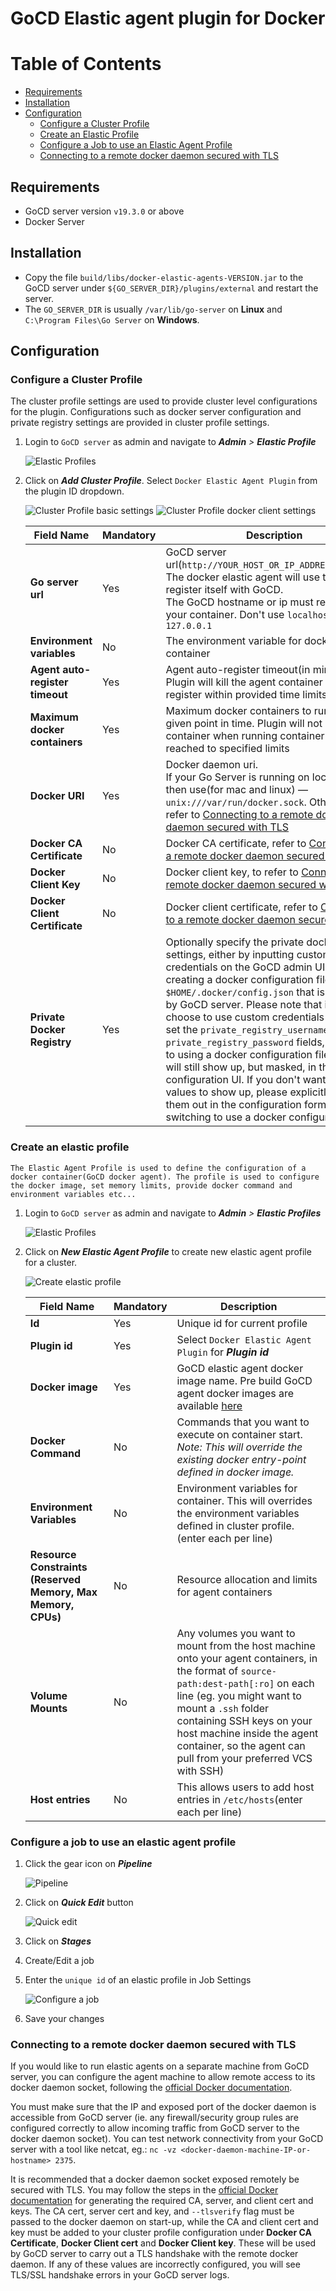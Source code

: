 # GoCD Elastic agent plugin for Docker

Table of Contents
=================

  * [Requirements](#requirements)
  * [Installation](#installation)
  * [Configuration](#configuration)
    - [Configure a Cluster Profile](#configure-a-cluster-profile)
    - [Create an Elastic Profile](#create-an-elastic-profile)
    - [Configure a Job to use an Elastic Agent Profile](#configure-a-job-to-use-an-elastic-agent-profile)
    - [Connecting to a remote docker daemon secured with TLS](#connecting-to-a-remote-docker-daemon-secured-with-tls)

## Requirements

* GoCD server version `v19.3.0` or above
* Docker Server

## Installation

* Copy the file `build/libs/docker-elastic-agents-VERSION.jar` to the GoCD server under `${GO_SERVER_DIR}/plugins/external`
and restart the server.
* The `GO_SERVER_DIR` is usually `/var/lib/go-server` on **Linux** and `C:\Program Files\Go Server` on **Windows**.

## Configuration

### Configure a Cluster Profile

The cluster profile settings are used to provide cluster level configurations for the plugin. Configurations such as docker server configuration and private registry settings are provided in cluster profile settings.

1. Login to `GoCD server` as admin and navigate to **_Admin_** _>_ **_Elastic Profile_**

    ![Elastic Profiles][1]

2. Click on **_Add Cluster Profile_**. Select `Docker Elastic Agent Plugin` from the plugin ID dropdown. 

    ![Cluster Profile basic settings][2]
    ![Cluster Profile docker client settings][8]

    | Field Name                      | Mandatory | Description                                                                                                                                                                                     |
    |---------------------------------|-----------|-------------------------------------------------------------------------------------------------------------------------------------------------------------------------------------------------|
    | **Go server url**               | Yes       | GoCD server url(`http://YOUR_HOST_OR_IP_ADDRESS:8153/go`). The docker elastic agent will use this URL to register itself with GoCD. <br/>The GoCD hostname or ip must resolve in your container. Don't use `localhost` or `127.0.0.1` |
    | **Environment variables**       | No        | The environment variable for docker container |
    | **Agent auto-register timeout** | Yes       | Agent auto-register timeout(in minutes). Plugin will kill the agent container if it fails to register within provided time limits |
    | **Maximum docker containers**   | Yes       | Maximum docker containers to run at any given point in time. Plugin will not create more container when running container count reached to specified limits |
    | **Docker URI**                  | Yes       | Docker daemon uri. <br/>If your Go Server is running on local machine then use(for mac and linux) — `unix:///var/run/docker.sock`. Otherwise, refer to [Connecting to a remote docker daemon secured with TLS](#connecting-to-a-remote-docker-daemon-secured-with-tls) |
    | **Docker CA Certificate**       | No        | Docker CA certificate, refer to [Connecting to a remote docker daemon secured with TLS](#connecting-to-a-remote-docker-daemon-secured-with-tls)|
    | **Docker Client Key**           | No        | Docker client key, to refer to [Connecting to a remote docker daemon secured with TLS](#connecting-to-a-remote-docker-daemon-secured-with-tls) |
    | **Docker Client Certificate**   | No        | Docker client certificate, refer to [Connecting to a remote docker daemon secured with TLS](#connecting-to-a-remote-docker-daemon-secured-with-tls) |
    | **Private Docker Registry**     | Yes       | Optionally specify the private docker registry settings, either by inputting custom credentials on the GoCD admin UI, or by creating a docker configuration file in `$HOME/.docker/config.json` that is accessible by GoCD server. Please note that if you choose to use custom credentials and initially set the `private_registry_username` and `private_registry_password` fields, then switch to using a docker configuration file later, they will still show up, but masked, in the cluster configuration UI. If you don't want those values to show up, please explicitly clear them out in the configuration form before switching to use a docker configuration file|

### Create an elastic profile

    The Elastic Agent Profile is used to define the configuration of a docker container(GoCD docker agent). The profile is used to configure the docker image, set memory limits, provide docker command and environment variables etc...

1. Login to `GoCD server` as admin and navigate to **_Admin_** _>_ **_Elastic Profiles_**

    ![Elastic Profiles][3]

2. Click on **_New Elastic Agent Profile_** to create new elastic agent profile for a cluster.

    ![Create elastic profile][4]

    | Field Name                | Mandatory | Description                                                                                                                                                                                     |
    |---------------------------|-----------|-------------------------------------------------------------------------------------------------------------------------------------------------------------------------------------------------|
    | **Id**                    | Yes       | Unique id for current profile                                                                                                                                                                   |
    | **Plugin id**             | Yes       | Select `Docker Elastic Agent Plugin` for **_Plugin id_**                                                                                                                                   |
    | **Docker image**          | Yes       | GoCD elastic agent docker image name. Pre build GoCD agent docker images are available [here](https://www.gocd.org/download/#docker)                                                            |
    | **Docker Command**        | No        | Commands that you want to execute on container start. <br/>*_Note: This will override the existing docker entry-point defined in docker image._*                                                     |
    | **Environment Variables** | No        | Environment variables for container. This will overrides the environment variables defined in cluster profile.(enter each per line)                                                             |
    | **Resource Constraints (Reserved Memory, Max Memory, CPUs)** | No | Resource allocation and limits for agent containers |
    | **Volume Mounts** | No | Any volumes you want to mount from the host machine onto your agent containers, in the format of `source-path:dest-path[:ro]` on each line (eg. you might want to mount a `.ssh` folder containing SSH keys on your host machine inside the agent container, so the agent can pull from your preferred VCS with SSH) |
    | **Host entries**          | No        | This allows users to add host entries in `/etc/hosts`(enter each per line)                                                                                                                      |


### Configure a job to use an elastic agent profile

1. Click the gear icon on **_Pipeline_**

    ![Pipeline][5]

2. Click on **_Quick Edit_** button

    ![Quick edit][6]

3. Click on **_Stages_**
4. Create/Edit a job
5. Enter the `unique id` of an elastic profile in Job Settings

    ![Configure a job][7]

6. Save your changes

[1]: images/elastic_profiles_spa.png     "Elastic Profiles"
[2]: images/cluster-profiles/basic-settings.png    "Cluster Profile basic settings"
[3]: images/profiles_page.png  "Elastic profiles"
[4]: images/profile.png "Create elastic profile"
[5]: images/pipeline.png  "Pipeline"
[6]: images/quick-edit.png  "Quick edit"
[7]: images/configure-job.png  "Configure a job"
[8]: images/cluster-profiles/docker-client-settings.png "Cluster Profile docker client settings" 

### Connecting to a remote docker daemon secured with TLS

If you would like to run elastic agents on a separate machine from GoCD server, you can configure the agent machine to allow remote access to its docker daemon socket, following the [official Docker documentation](https://docs.docker.com/config/daemon/remote-access/).

You must make sure that the IP and exposed port of the docker daemon is accessible from GoCD server (ie. any firewall/security group rules are configured correctly to allow incoming traffic from GoCD server to the docker daemon socket). You can test network connectivity from your GoCD server with a tool like netcat, eg.: `nc -vz <docker-daemon-machine-IP-or-hostname> 2375`.

It is recommended that a docker daemon socket exposed remotely be secured with TLS. You may follow the steps in the [official Docker documentation](https://docs.docker.com/engine/security/protect-access/#use-tls-https-to-protect-the-docker-daemon-socket) for generating the required CA, server, and client cert and keys. The CA cert, server cert and key, and `--tlsverify` flag must be passed to the docker daemon on start-up, while the CA and client cert and key must be added to your cluster profile configuration under **Docker CA Certificate**, **Docker Client cert** and **Docker Client key**. These will be used by GoCD server to carry out a TLS handshake with the remote docker daemon. If any of these values are incorrectly configured, you will see TLS/SSL handshake errors in your GoCD server logs.
